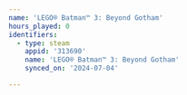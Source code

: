 ```yaml
---
name: 'LEGO® Batman™ 3: Beyond Gotham'
hours_played: 0
identifiers:
  - type: steam
    appid: '313690'
    name: 'LEGO® Batman™ 3: Beyond Gotham'
    synced_on: '2024-07-04'

---
```

